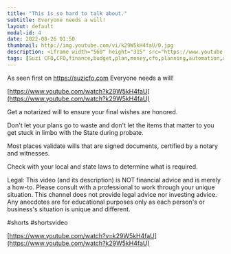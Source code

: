 ```yaml
---
title: "This is so hard to talk about."
subtitle: Everyone needs a will!
layout: default
modal-id: 4
date: 2022-08-26 01:50
thumbnail: http://img.youtube.com/vi/k29W5kH4faU/0.jpg
description: <iframe width="560" height="315" src="https://www.youtube.com/watch?v=k29W5kH4faU" frameborder="0" allowfullscreen></iframe> 
tags: [Suzi CFO,CFO,finance,budget,plan,money,cfo,planning,automation,accounting,remote,remote work,work from home,wealth,debt,shorts,will,death,funeral,expenses,generational,transfer] 
---
```


As seen first on https://suzicfo.com
Everyone needs a will!

[https://www.youtube.com/watch?k29W5kH4faU](https://www.youtube.com/watch?k29W5kH4faU)

Get a notarized will to ensure your final wishes are honored. 

Don't let your plans go to waste and don't let the items that matter to you get stuck in limbo with the State during probate.

Most places validate wills that are signed documents, certified by a notary and witnesses. 

Check with your local and state laws to determine what is required.

Legal: 
This video (and its description) is NOT financial advice and is merely a how-to. Please consult with a professional to work through your unique situation. 
This channel does not provide legal advice nor investing advice. Any anecdotes are for educational purposes only as each person's or business's situation is unique and different.

#shorts #shortsvideo

[https://www.youtube.com/watch?v=k29W5kH4faU](https://www.youtube.com/watch?k29W5kH4faU)

<!-- 
img: http://img.youtube.com/vi/k29W5kH4faU/0.jpg
alt: https://i4.ytimg.com/vi/k29W5kH4faU/hqdefault.jpg
 -->
